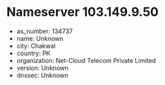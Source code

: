 # Nameserver 103.149.9.50

* as_number: 134737
* name: Unknown
* city: Chakwal
* country: PK
* organization: Net-Cloud Telecom Private Limited
* version: Unknown
* dnssec: Unknown
